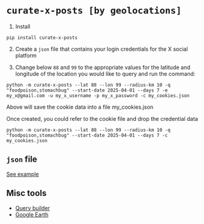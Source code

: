 # ```curate-x-posts [by geolocations]```

1. Install
  ```
  pip install curate-x-posts
  ```

2. Create a ```json``` file that contains your login credentials for the X social platform

3. Change below ```88``` and ```99``` to the appropriate values for the latitude and longitude of the location you would like to query and run the command:
 
  ```
  python -m curate-x-posts --lat 88 --lon 99 --radius-km 10 -q "foodpoison,stomachbug" --start-date 2025-04-01 --days 7 -e my_x@gmail.com -u my_x_username -p my_x_password -c my_cookies.json
  ```
  Above will save the cookie data into a file my_cookies.json

  Once created, you could refer to the cookie file and drop the credential data
  ```
  python -m curate-x-posts --lat 88 --lon 99 --radius-km 10 -q "foodpoison,stomachbug" --start-date 2025-04-01 --days 7 -c my_cookies.json
  ```

## ```json``` file

[See example](tests/example_x_login.json)


## Misc tools

- [Query builder](https://developer.x.com/apitools/query?query=SFBWIC1JOlJU)
- [Google Earth]( https://earth.google.com/web/search/Gaza+Strip/@31.41024584,34.38869278,59.29678965a,63493.72275582d,35y,0h,0t,0r/data=CnkaSxJFCiUweDE0ZmQ4NDQxMDRiMjU4YTk6MHhmZGRjYjE0YjE5NGJlOGU3GZEq5RDMWj9AId5VD5iHJ0FAKgpHYXphIFN0cmlwGAIgASImCiQJn0hATpYzNEARnUhATpYzNMAZi2JLAa5CSUAhtZBRkQGXScBCAggBOgMKATBCAggASg0I____________ARAA)

